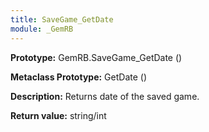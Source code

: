 ```yaml
---
title: SaveGame_GetDate
module: _GemRB
---
```


**Prototype:** GemRB.SaveGame_GetDate ()

**Metaclass Prototype:** GetDate ()

**Description:** Returns date of the saved game.

**Return value:** string/int
